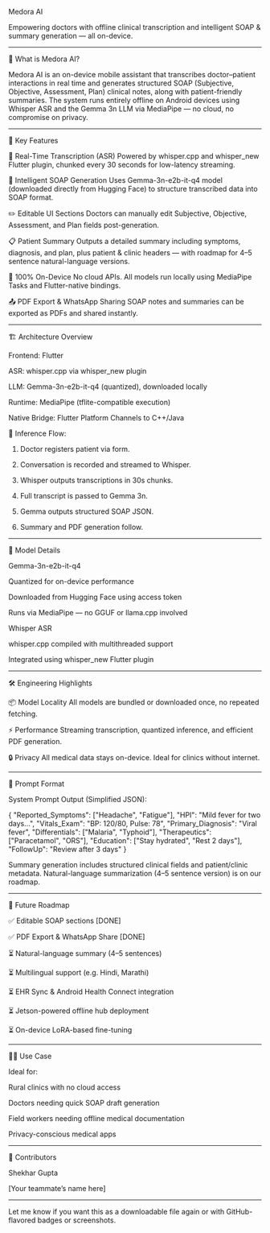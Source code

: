 Medora AI

Empowering doctors with offline clinical transcription and intelligent SOAP & summary generation — all on-device.


---

🧠 What is Medora AI?

Medora AI is an on-device mobile assistant that transcribes doctor–patient interactions in real time and generates structured SOAP (Subjective, Objective, Assessment, Plan) clinical notes, along with patient-friendly summaries. The system runs entirely offline on Android devices using Whisper ASR and the Gemma 3n LLM via MediaPipe — no cloud, no compromise on privacy.


---

🚀 Key Features

🎤 Real-Time Transcription (ASR)
Powered by whisper.cpp and whisper_new Flutter plugin, chunked every 30 seconds for low-latency streaming.

🧾 Intelligent SOAP Generation
Uses Gemma-3n-e2b-it-q4 model (downloaded directly from Hugging Face) to structure transcribed data into SOAP format.

✏️ Editable UI Sections
Doctors can manually edit Subjective, Objective, Assessment, and Plan fields post-generation.

📋 Patient Summary
Outputs a detailed summary including symptoms, diagnosis, and plan, plus patient & clinic headers — with roadmap for 4–5 sentence natural-language versions.

📱 100% On-Device
No cloud APIs. All models run locally using MediaPipe Tasks and Flutter-native bindings.

📤 PDF Export & WhatsApp Sharing
SOAP notes and summaries can be exported as PDFs and shared instantly.



---

🏗️ Architecture Overview

Frontend: Flutter

ASR: whisper.cpp via whisper_new plugin

LLM: Gemma-3n-e2b-it-q4 (quantized), downloaded locally

Runtime: MediaPipe (tflite-compatible execution)

Native Bridge: Flutter Platform Channels to C++/Java


🧬 Inference Flow:

1. Doctor registers patient via form.


2. Conversation is recorded and streamed to Whisper.


3. Whisper outputs transcriptions in 30s chunks.


4. Full transcript is passed to Gemma 3n.


5. Gemma outputs structured SOAP JSON.


6. Summary and PDF generation follow.




---

🧠 Model Details

Gemma-3n-e2b-it-q4

Quantized for on-device performance

Downloaded from Hugging Face using access token

Runs via MediaPipe — no GGUF or llama.cpp involved


Whisper ASR

whisper.cpp compiled with multithreaded support

Integrated using whisper_new Flutter plugin




---

🛠️ Engineering Highlights

📦 Model Locality
All models are bundled or downloaded once, no repeated fetching.

⚡ Performance
Streaming transcription, quantized inference, and efficient PDF generation.

🔒 Privacy
All medical data stays on-device. Ideal for clinics without internet.



---

🧪 Prompt Format

System Prompt Output (Simplified JSON):

{
  "Reported_Symptoms": ["Headache", "Fatigue"],
  "HPI": "Mild fever for two days...",
  "Vitals_Exam": "BP: 120/80, Pulse: 78",
  "Primary_Diagnosis": "Viral fever",
  "Differentials": ["Malaria", "Typhoid"],
  "Therapeutics": ["Paracetamol", "ORS"],
  "Education": ["Stay hydrated", "Rest 2 days"],
  "FollowUp": "Review after 3 days"
}

Summary generation includes structured clinical fields and patient/clinic metadata. Natural-language summarization (4–5 sentence version) is on our roadmap.


---

🧭 Future Roadmap

✅ Editable SOAP sections [DONE]

✅ PDF Export & WhatsApp Share [DONE]

⏳ Natural-language summary (4–5 sentences)

⏳ Multilingual support (e.g. Hindi, Marathi)

⏳ EHR Sync & Android Health Connect integration

⏳ Jetson-powered offline hub deployment

⏳ On-device LoRA-based fine-tuning



---

👨‍⚕️ Use Case

Ideal for:

Rural clinics with no cloud access

Doctors needing quick SOAP draft generation

Field workers needing offline medical documentation

Privacy-conscious medical apps



---

👥 Contributors

Shekhar Gupta

[Your teammate’s name here]



---

Let me know if you want this as a downloadable file again or with GitHub-flavored badges or screenshots.
